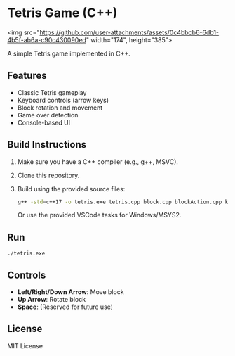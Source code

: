 # Tetris Game (C++)

<img src="https://github.com/user-attachments/assets/0c4bbcb6-6db1-4b5f-ab6a-c90c430090ed" width="174", height="385">

A simple Tetris game implemented in C++.

## Features
- Classic Tetris gameplay
- Keyboard controls (arrow keys)
- Block rotation and movement
- Game over detection
- Console-based UI

## Build Instructions
1. Make sure you have a C++ compiler (e.g., g++, MSVC).
2. Clone this repository.
3. Build using the provided source files:
   
   ```sh
   g++ -std=c++17 -o tetris.exe tetris.cpp block.cpp blockAction.cpp keyAction.cpp playAction.cpp
   ```
   
   Or use the provided VSCode tasks for Windows/MSYS2.

## Run

```
./tetris.exe
```

## Controls
- **Left/Right/Down Arrow**: Move block
- **Up Arrow**: Rotate block
- **Space**: (Reserved for future use)

## License
MIT License 
